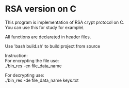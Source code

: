 # RSA version on C

This program is implementation of RSA crypt protocol on C. \
You can use this for study for example\

All functions are declarated in header files.

Use 'bash build.sh' to build project from source

Instruction:\
For encrypting the file use:\
./bin_res -en file_data_name

For decrypting use:\
./bin_res -de file_data_name keys.txt
